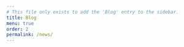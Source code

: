 ```yaml
---
# This file only exists to add the 'Blog' entry to the sidebar.
title: Blog
menu: true
order: 2
permalink: /news/
---
```

